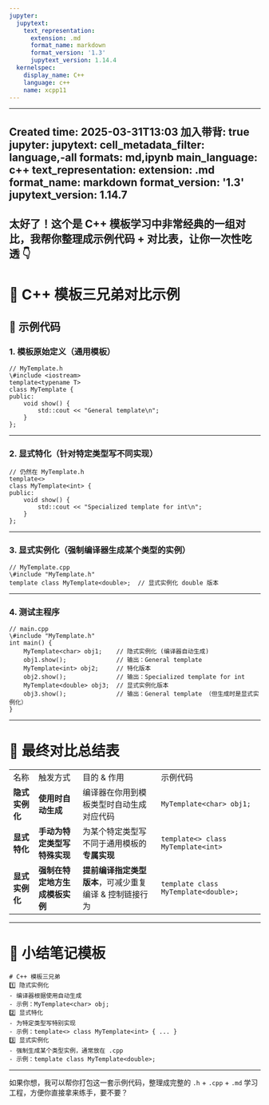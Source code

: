 ```yaml
---
jupyter:
  jupytext:
    text_representation:
      extension: .md
      format_name: markdown
      format_version: '1.3'
      jupytext_version: 1.14.4
  kernelspec:
    display_name: C++
    language: c++
    name: xcpp11
---
```


---
Created time: 2025-03-31T13:03
加入带背: true
jupyter:
  jupytext:
    cell_metadata_filter: language,-all
    formats: md,ipynb
    main_language: c++
    text_representation:
      extension: .md
      format_name: markdown
      format_version: '1.3'
      jupytext_version: 1.14.7
---
太好了！这个是 C++ 模板学习中非常经典的一组对比，我帮你整理成**示例代码 + 对比表**，让你一次性吃透 👇
---
# 🌟 C++ 模板三兄弟对比示例
## 🎯 示例代码
### 1. 模板原始定义（通用模板）


```
// MyTemplate.h
\#include <iostream>
template<typename T>
class MyTemplate {
public:
    void show() {
        std::cout << "General template\n";
    }
};
```

---
### 2. 显式特化（针对特定类型写**不同实现**）


```
// 仍然在 MyTemplate.h
template<>
class MyTemplate<int> {
public:
    void show() {
        std::cout << "Specialized template for int\n";
    }
};
```

---
### 3. 显式实例化（强制编译器生成某个类型的实例）


```
// MyTemplate.cpp
\#include "MyTemplate.h"
template class MyTemplate<double>;  // 显式实例化 double 版本
```

---
### 4. 测试主程序


```
// main.cpp
\#include "MyTemplate.h"
int main() {
    MyTemplate<char> obj1;    // 隐式实例化 (编译器自动生成)
    obj1.show();              // 输出：General template
    MyTemplate<int> obj2;     // 特化版本
    obj2.show();              // 输出：Specialized template for int
    MyTemplate<double> obj3;  // 显式实例化版本
    obj3.show();              // 输出：General template （但生成时是显式实例化）
}
```

---
# 📄 最终对比总结表
|   |   |   |   |
|---|---|---|---|
|名称|触发方式|目的 & 作用|示例代码|
|**隐式实例化**|**使用时自动生成**|编译器在你用到模板类型时自动生成对应代码|`MyTemplate<char> obj1;`|
|**显式特化**|**手动为特定类型写特殊实现**|为某个特定类型写不同于通用模板的**专属实现**|`template<> class MyTemplate<int>`|
|**显式实例化**|**强制在特定地方生成模板实例**|**提前编译指定类型版本**，可减少重复编译 & 控制链接行为|`template class MyTemplate<double>;`|
---
# 🎯 小结笔记模板
```Plain
# C++ 模板三兄弟
1️⃣ 隐式实例化
- 编译器根据使用自动生成
- 示例：MyTemplate<char> obj;
2️⃣ 显式特化
- 为特定类型写特别实现
- 示例：template<> class MyTemplate<int> { ... }
3️⃣ 显式实例化
- 强制生成某个类型实例，通常放在 .cpp
- 示例：template class MyTemplate<double>;
```
---
如果你想，我可以帮你打包这一套示例代码，整理成完整的 `.h` + `.cpp` + `.md` 学习工程，方便你直接拿来练手，要不要？
